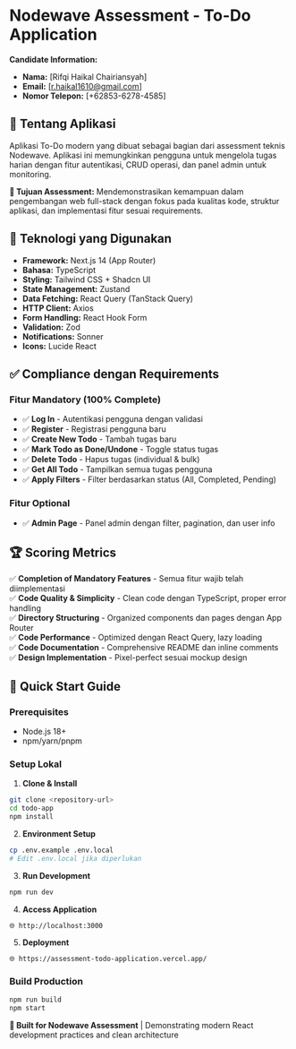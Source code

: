 # Nodewave Assessment - To-Do Application

**Candidate Information:**
- **Nama:** [Rifqi Haikal Chairiansyah]
- **Email:** [r.haikal1610@gmail.com] 
- **Nomor Telepon:** [+62853-6278-4585]

## 📝 Tentang Aplikasi

Aplikasi To-Do modern yang dibuat sebagai bagian dari assessment teknis Nodewave. Aplikasi ini memungkinkan pengguna untuk mengelola tugas harian dengan fitur autentikasi, CRUD operasi, dan panel admin untuk monitoring.

**🎯 Tujuan Assessment:** Mendemonstrasikan kemampuan dalam pengembangan web full-stack dengan fokus pada kualitas kode, struktur aplikasi, dan implementasi fitur sesuai requirements.

## 🚀 Teknologi yang Digunakan

- **Framework:** Next.js 14 (App Router)
- **Bahasa:** TypeScript
- **Styling:** Tailwind CSS + Shadcn UI
- **State Management:** Zustand
- **Data Fetching:** React Query (TanStack Query)
- **HTTP Client:** Axios
- **Form Handling:** React Hook Form
- **Validation:** Zod
- **Notifications:** Sonner
- **Icons:** Lucide React

## ✅ Compliance dengan Requirements

### Fitur Mandatory (100% Complete)
- ✅ **Log In** - Autentikasi pengguna dengan validasi
- ✅ **Register** - Registrasi pengguna baru  
- ✅ **Create New Todo** - Tambah tugas baru
- ✅ **Mark Todo as Done/Undone** - Toggle status tugas
- ✅ **Delete Todo** - Hapus tugas (individual & bulk)
- ✅ **Get All Todo** - Tampilkan semua tugas pengguna
- ✅ **Apply Filters** - Filter berdasarkan status (All, Completed, Pending)

### Fitur Optional
- ✅ **Admin Page** - Panel admin dengan filter, pagination, dan user info

## 🏆 Scoring Metrics

✅ **Completion of Mandatory Features** - Semua fitur wajib telah diimplementasi  
✅ **Code Quality & Simplicity** - Clean code dengan TypeScript, proper error handling  
✅ **Directory Structuring** - Organized components dan pages dengan App Router  
✅ **Code Performance** - Optimized dengan React Query, lazy loading  
✅ **Code Documentation** - Comprehensive README dan inline comments  
✅ **Design Implementation** - Pixel-perfect sesuai mockup design

## 🚀 Quick Start Guide

### Prerequisites
- Node.js 18+
- npm/yarn/pnpm

### Setup Lokal

1. **Clone & Install**
```bash
git clone <repository-url>
cd todo-app
npm install
```

2. **Environment Setup**
```bash
cp .env.example .env.local
# Edit .env.local jika diperlukan
```

3. **Run Development**
```bash
npm run dev
```

4. **Access Application**
```
🌐 http://localhost:3000
```

5. **Deployment**
```
🌐 https://assessment-todo-application.vercel.app/
```

### Build Production
```bash
npm run build
npm start
```

**🚀 Built for Nodewave Assessment** | Demonstrating modern React development practices and clean architecture